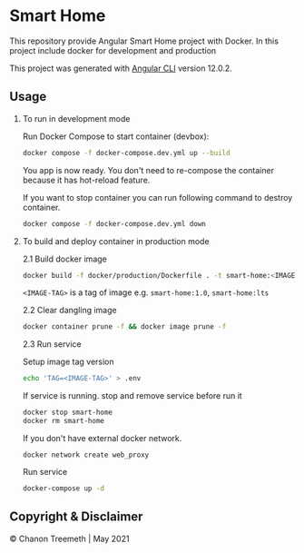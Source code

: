 # Smart Home

This repository provide Angular Smart Home project with Docker. In this project include docker for development and production

This project was generated with [Angular CLI](https://github.com/angular/angular-cli) version 12.0.2.

## Usage

1. To run in development mode

   Run Docker Compose to start container (devbox):

   ```sh
   docker compose -f docker-compose.dev.yml up --build
   ```

   You app is now ready. You don't need to re-compose the container because it has hot-reload feature.

   If you want to stop container you can run following command to destroy container.

   ```sh
   docker compose -f docker-compose.dev.yml down
   ```

2. To build and deploy container in production mode

   2.1 Build docker image

   ```sh
   docker build -f docker/production/Dockerfile . -t smart-home:<IMAGE-TAG>
   ```

   `<IMAGE-TAG>` is a tag of image e.g. `smart-home:1.0`, `smart-home:lts`

   2.2 Clear dangling image

   ```sh
   docker container prune -f && docker image prune -f
   ```

   2.3 Run service

   Setup image tag version

   ```sh
   echo 'TAG=<IMAGE-TAG>' > .env
   ```

   If service is running. stop and remove service before run it

   ```sh
   docker stop smart-home
   docker rm smart-home
   ```

   If you don't have external docker network.

   ```
   docker network create web_proxy
   ```

   Run service

   ```sh
   docker-compose up -d
   ```

## Copyright & Disclaimer

© Chanon Treemeth | May 2021
